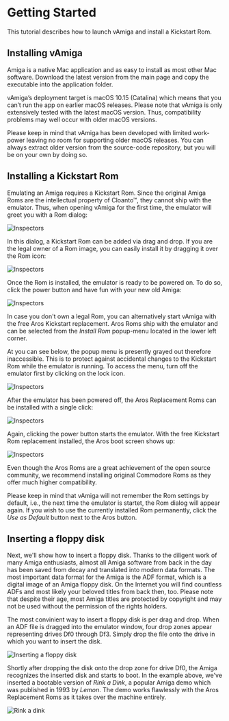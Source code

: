 # Getting Started 

This tutorial describes how to launch vAmiga and install a Kickstart Rom.

## Installing vAmiga

Amiga is a native Mac application and as easy to install as most other Mac software. Download the latest version from the main page and copy the executable into the application folder. 

vAmiga’s deployment target is macOS 10.15 (Catalina) which means that you can’t run the app on earlier macOS releases. Please note that vAmiga is only extensively tested with the latest macOS version. Thus, compatibility problems may well occur with older macOS versions. 

Please keep in mind that vAmiga has been developed with limited work-power leaving no room for supporting older macOS releases. You can always extract older version from the source-code repository, but you will be on your own by doing so. 

## Installing a Kickstart Rom

Emulating an Amiga requires a Kickstart Rom. Since the original Amiga Roms are the intellectual property of Cloanto™, they cannot ship with the emulator. Thus, when opening vAmiga for the first time, the emulator will greet you with a Rom dialog:

![Inspectors](images/roms1.png "Rom Dialog")

In this dialog, a Kickstart Rom can be added via drag and drop. If you are the legal owner of a Rom image, you can easily install it by dragging it over the Rom icon:

![Inspectors](images/roms2.png "Rom Dialog")

Once the Rom is installed, the emulator is ready to be powered on. To do so, click the power button and have fun with your new old Amiga:

![Inspectors](images/roms3.png "Rom Dialog")

In case you don't own a legal Rom, you can alternatively start vAmiga with the free Aros Kickstart replacement. Aros Roms ship with the emulator and can be selected from the *Install Rom* popup-menu located in the lower left corner. 

At you can see below, the popup menu is presently grayed out therefore inaccessible. This is to protect against accidental changes to the Kickstart Rom while the emulator is running. To access the menu, turn off the emulator first by clicking on the lock icon. 

![Inspectors](images/roms4.png "Rom Dialog")

After the emulator has been powered off, the Aros Replacement Roms can be installed with a single click: 

![Inspectors](images/roms5.png "Rom Dialog")

Again, clicking the power button starts the emulator. With the free Kickstart Rom replacement installed, the Aros boot screen shows up:

![Inspectors](images/roms6.png "Rom Dialog")

Even though the Aros Roms are a great achievement of the open source community, we recommend installing original Commodore Roms as they offer much higher compatibility.

Please keep in mind that vAmiga will not remember the Rom settings by default, i.e., the next time the emulator is startet, the Rom dialog will appear again. If you wish to use the currently installed Rom permanently, click the *Use as Default* button next to the Aros button.

## Inserting a floppy disk

Next, we'll show how to insert a floppy disk. Thanks to the diligent work of many Amiga enthusiasts, almost all Amiga software from back in the day has been saved from decay and translated into modern data formats. The most important data format for the Amiga is the ADF format, which is a digital image of an Amiga floppy disk. On the Internet you will find countless ADFs and most likely your beloved titles from back then, too. Please note that despite their age, most Amiga titles are protected by copyright and may not be used without the permission of the rights holders.

The most convinient way to insert a floppy disk is per drag and drop. When an ADF file is dragged into the emulator window, four drop zones appear representing drives Df0 through Df3. Simply drop the file onto the drive in which you want to insert the disk. 

![Inserting a floppy disk](images/dropzone.png "Inserting a floppy disk")

Shortly after dropping the disk onto the drop zone for drive Df0, the Amiga recognizes the inserted disk and starts to boot. In the example above, we've inserted a bootable version of *Rink a Dink*, a popular Amiga demo which was published in 1993 by *Lemon*. The demo works flawlessly with the Aros Replacement Roms as it takes over the machine entirely.

![Rink a dink](images/rinkadink.png "Rink a dink")
